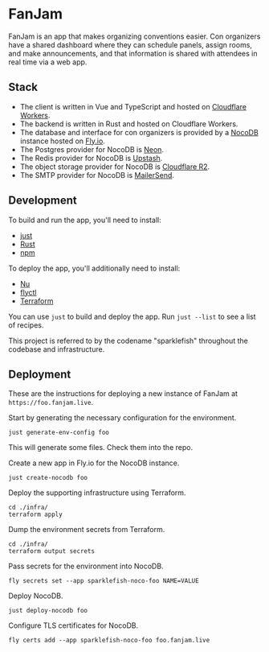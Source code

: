 # FanJam

FanJam is an app that makes organizing conventions easier. Con organizers have
a shared dashboard where they can schedule panels, assign rooms, and make
announcements, and that information is shared with attendees in real time via a
web app.

## Stack

- The client is written in Vue and TypeScript and hosted on [Cloudflare
  Workers](https://developers.cloudflare.com/workers/).
- The backend is written in Rust and hosted on Cloudflare Workers.
- The database and interface for con organizers is provided by a
  [NocoDB](https://nocodb.com/) instance hosted on [Fly.io](https://fly.io/).
- The Postgres provider for NocoDB is [Neon](https://neon.tech).
- The Redis provider for NocoDB is [Upstash](https://upstash.com/).
- The object storage provider for NocoDB is [Cloudflare
  R2](https://developers.cloudflare.com/r2/).
- The SMTP provider for NocoDB is [MailerSend](https://www.mailersend.com/).

## Development

To build and run the app, you'll need to install:

- [just](https://github.com/casey/just?tab=readme-ov-file#installation)
- [Rust](https://www.rust-lang.org/tools/install)
- [npm](https://docs.npmjs.com/downloading-and-installing-node-js-and-npm)

To deploy the app, you'll additionally need to install:

- [Nu](https://www.nushell.sh/book/installation.html)
- [flyctl](https://fly.io/docs/flyctl/install/)
- [Terraform](https://developer.hashicorp.com/terraform/install)

You can use `just` to build and deploy the app. Run `just --list` to see a list
of recipes.

This project is referred to by the codename "sparklefish" throughout the
codebase and infrastructure.

## Deployment

These are the instructions for deploying a new instance of FanJam at
`https://foo.fanjam.live`.

Start by generating the necessary configuration for the environment.

```
just generate-env-config foo
```

This will generate some files. Check them into the repo.

Create a new app in Fly.io for the NocoDB instance.

```
just create-nocodb foo
```

Deploy the supporting infrastructure using Terraform.

```
cd ./infra/
terraform apply
```

Dump the environment secrets from Terraform.

```
cd ./infra/
terraform output secrets
```

Pass secrets for the environment into NocoDB.

```
fly secrets set --app sparklefish-noco-foo NAME=VALUE
```

Deploy NocoDB.

```
just deploy-nocodb foo
```

Configure TLS certificates for NocoDB.

```
fly certs add --app sparklefish-noco-foo foo.fanjam.live
```
